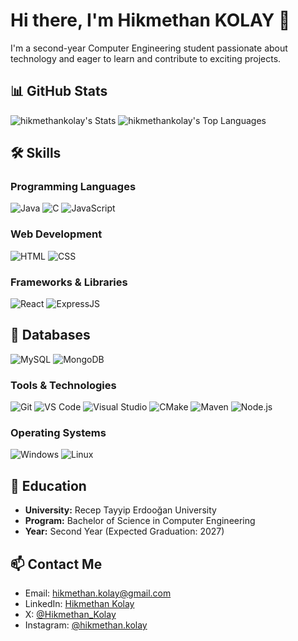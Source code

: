# Hi there, I'm Hikmethan KOLAY 👋

I'm a second-year Computer Engineering student passionate about technology and eager to learn and contribute to exciting projects.

## 📊 GitHub Stats

![hikmethankolay's Stats](https://github-readme-stats-hikmethan-kolays-projects.vercel.app/api?username=hikmethankolay&theme=dark&show_icons=true&hide_border=true&count_private=true&exclude_repo=github-readme-stats)
![hikmethankolay's Top Languages](https://github-readme-stats-hikmethan-kolays-projects.vercel.app/api/top-langs/?username=hikmethankolay&theme=dark&show_icons=true&hide_border=true&layout=compact&exclude_repo=github-readme-stats)

## 🛠️ Skills

### Programming Languages
![Java](https://img.shields.io/badge/Java-007396?style=for-the-badge&logo=java&logoColor=white)
![C](https://img.shields.io/badge/C-A8B9CC?style=for-the-badge&logo=c&logoColor=black)
![JavaScript](https://img.shields.io/badge/JavaScript-F7DF1E?style=for-the-badge&logo=javascript&logoColor=black)

### Web Development
![HTML](https://img.shields.io/badge/HTML5-E34F26?style=for-the-badge&logo=html5&logoColor=white)
![CSS](https://img.shields.io/badge/CSS3-1572B6?style=for-the-badge&logo=css3&logoColor=white)

### Frameworks & Libraries
![React](https://img.shields.io/badge/React-61DAFB?style=for-the-badge&logo=react&logoColor=black)
![ExpressJS](https://img.shields.io/badge/Express.js-404D59?style=for-the-badge)

## 💾 Databases
![MySQL](https://img.shields.io/badge/MySQL-4479A1?style=for-the-badge&logo=mysql&logoColor=white)
![MongoDB](https://img.shields.io/badge/MongoDB-47A248?style=for-the-badge&logo=mongodb&logoColor=white)

### Tools & Technologies
![Git](https://img.shields.io/badge/Git-F05032?style=for-the-badge&logo=git&logoColor=white)
![VS Code](https://img.shields.io/badge/VS%20Code-007ACC?style=for-the-badge&logo=visual-studio-code&logoColor=white)
![Visual Studio](https://img.shields.io/badge/Visual%20Studio-5C2D91?style=for-the-badge&logo=visual-studio&logoColor=white)
![CMake](https://img.shields.io/badge/CMake-064F8C?style=for-the-badge&logo=cmake&logoColor=white)
![Maven](https://img.shields.io/badge/Apache%20Maven-C71A36?style=for-the-badge&logo=apache-maven&logoColor=white)
![Node.js](https://img.shields.io/badge/Node.js-339933?style=for-the-badge&logo=node.js&logoColor=white)

### Operating Systems
![Windows](https://img.shields.io/badge/Windows-0078D6?style=for-the-badge&logo=windows&logoColor=white)
![Linux](https://img.shields.io/badge/Linux-FCC624?style=for-the-badge&logo=linux&logoColor=black)

## 🏫 Education

- **University:** Recep Tayyip Erdooğan University
- **Program:** Bachelor of Science in Computer Engineering
- **Year:** Second Year (Expected Graduation: 2027)

## 📫 Contact Me

- Email: [hikmethan.kolay@gmail.com](mailto:hikmethan.kolay@gmail.com)
- LinkedIn: [Hikmethan Kolay](https://www.linkedin.com/in/hikmethan-kolay/)
- X: [@Hikmethan_Kolay](https://x.com/Hikmethan_Kolay)
- Instagram: [@hikmethan.kolay](https://www.instagram.com/hikmethan.kolay/)
